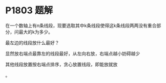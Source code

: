 # P1803 题解

在一个数轴上有n条线段，现要选取其中k条线段使得这k条线段两两没有重合部分，问最大的k为多少。

最左边的线段放什么最好？

显然放右端点最靠左的线段最好，从左向右放，右端点越小妨碍越少

其他线段放置按右端点排序，贪心放置线段，即能放就放

。